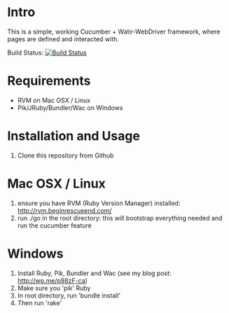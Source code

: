 # Intro

This is a simple, working Cucumber + Watir-WebDriver framework, where pages are defined and interacted with.

Build Status: [![Build Status](https://secure.travis-ci.org/beeman88/WatirMelonCucumber.png)](http://travis-ci.org/beeman88/WatirMelonCucumber)

# Requirements

* RVM on Mac OSX / Linux
* Pik/JRuby/Bundler/Wac on Windows

# Installation and Usage

1. Clone this repository from Github

# Mac OSX / Linux

1. ensure you have RVM (Ruby Version Manager) installed: http://rvm.beginrescueend.com/
2. run ./go in the root directory: this will bootstrap everything needed and run the cucumber feature

# Windows

1. Install Ruby, Pik, Bundler and Wac (see my blog post: http://wp.me/p98zF-ca)
2. Make sure you 'pik' Ruby
3. In root directory, run 'bundle install'
4. Then run 'rake'


